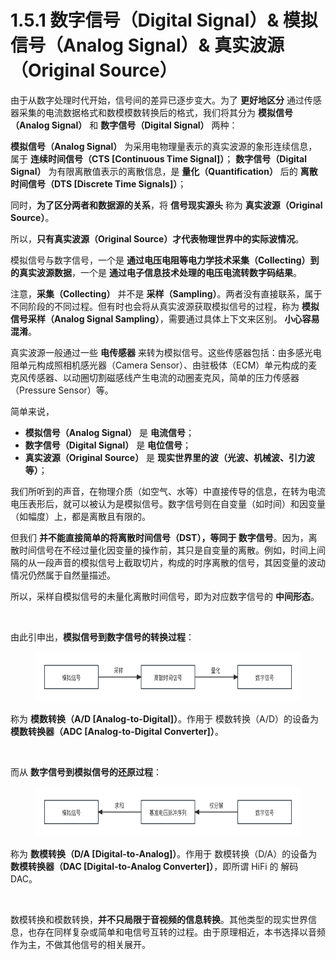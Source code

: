 
# 1.5.1 数字信号（Digital Signal）& 模拟信号（Analog Signal）& 真实波源（Original Source）

由于从数字处理时代开始，信号间的差异已逐步变大。为了 **更好地区分** 通过传感器采集的电流数据格式和数模模数转换后的格式，我们将其分为 **模拟信号（Analog Signal）** 和 **数字信号（Digital Signal）** 两种：

**模拟信号（Analog Signal）** 为采用电物理量表示的真实波源的象形连续信息，属于 **连续时间信号（CTS [Continuous Time Signal]）**；
**数字信号（Digital Signal）** 为有限离散值表示的离散信息，是 **量化（Quantification）** 后的 **离散时间信号（DTS [Discrete Time Signals]）**；

同时，**为了区分两者和数据源的关系**，将 **信号现实源头** 称为 **真实波源（Original Source）**。

所以，**只有真实波源（Original Source）才代表物理世界中的实际波情况**。

模拟信号与数字信号，一个是 **通过电压电阻等电力学技术采集（Collecting）到的真实波源数据**，一个是 **通过电子信息技术处理的电压电流转数字码结果**。

注意，**采集（Collecting）** 并不是 **采样（Sampling）**。两者没有直接联系，属于不同阶段的不同过程。但有时也会将从真实波源获取模拟信号的过程，称为 **模拟信号采样（Analog Signal Sampling）**，需要通过具体上下文来区别。 **小心容易混淆**。

真实波源一般通过一些 **电传感器** 来转为模拟信号。这些传感器包括：由多感光电阻单元构成照相机感光器（Camera Sensor）、由驻极体（ECM）单元构成的麦克风传感器、以动圈切割磁感线产生电流的动圈麦克风，简单的压力传感器（Pressure Sensor）等。

简单来说，

- **模拟信号（Analog Signal）** 是 **电流信号**；
- **数字信号（Digital Signal）** 是 **电位信号**；
- **真实波源（Original Source）** 是 **现实世界里的波（光波、机械波、引力波等）**；

我们所听到的声音，在物理介质（如空气、水等）中直接传导的信息，在转为电流电压表形后，就可以被认为是模拟信号。数字信号则在自变量（如时间）和因变量（如幅度）上，都是离散且有限的。

但我们 **并不能直接简单的将离散时间信号（DST），等同于 数字信号**。因为，离散时间信号在不经过量化因变量的操作前，其只是自变量的离散。例如，时间上间隔的从一段声音的模拟信号上截取切片，构成的时序离散的信号，其因变量的波动情况仍然属于自然量描述。

所以，采样自模拟信号的未量化离散时间信号，即为对应数字信号的 **中间形态**。

<br>

由此引申出，**模拟信号到数字信号的转换过程**：

<center>
<figure>
   <img  
      width = "600" height = "80"
      src="../../Pictures/ADDA_AD_cn.png" alt="">
</figure>
</center>

称为 **模数转换（A/D [Analog-to-Digital]）**。作用于 模数转换（A/D）的设备为 **模数转换器（ADC [Analog-to-Digital Converter]）**。

<br>

而从 **数字信号到模拟信号的还原过程**：

<center>
<figure>
   <img  
      width = "600" height = "80"
      src="../../Pictures/ADDA_DA_cn.png" alt="">
</figure>
</center>

称为 **数模转换（D/A [Digital-to-Analog]）**。作用于 数模转换（D/A）的设备为 **数模转换器（DAC [Digital-to-Analog Converter]）**，即所谓 HiFi 的 解码 DAC。

<br>

数模转换和模数转换，**并不只局限于音视频的信息转换**。其他类型的现实世界信息，也存在同样复杂或简单和电信号互转的过程。由于原理相近，本书选择以音频作为主，不做其他信号的相关展开。


[ref]: References_1.md